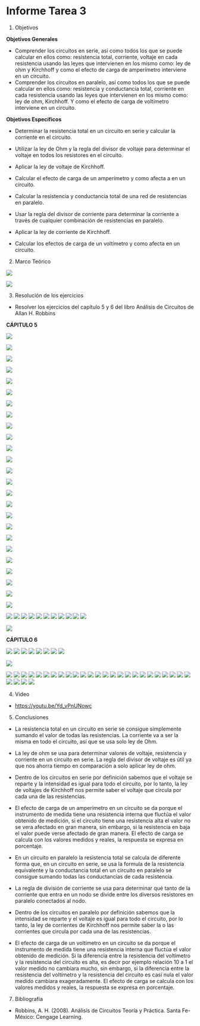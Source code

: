 # Informe Tarea 3

1. Objetivos

 __Objetivos Generales__

* Comprender los circuitos en serie, así como todos los que se puede calcular en ellos como: resistencia total, corriente, voltaje en cada resistencia usando las leyes que intervienen en los mismo como: ley de ohm y Kirchhoff y como el efecto de carga de amperímetro interviene en un circuito.
* Comprender los circuitos en paralelo, así como todos los que se puede calcular en ellos como: resistencia y conductancia total, corriente en cada resistencia usando las leyes que intervienen en los mismo como: ley de ohm, Kirchhoff. Y como el efecto de carga de voltímetro interviene en un circuito. 

__Objetivos Específicos__
* Determinar la resistencia total en un circuito en serie y calcular la corriente en el circuito.
* Utilizar la ley de Ohm y la regla del divisor de voltaje para determinar el voltaje en todos los resistores en el circuito.
* Aplicar la ley de voltaje de Kirchhoff. 
* Calcular el efecto de carga de un amperímetro y como afecta a en un circuito.



* Calcular la resistencia y conductancia total de una red de resistencias en paralelo.
* Usar la regla del divisor de corriente para determinar la corriente a través de cualquier combinación de resistencias en paralelo.
* Aplicar la ley de corriente de Kirchhoff.
* Calcular los efectos de carga de un voltímetro y como afecta en un circuito.

2. Marco Teórico

![](https://github.com/ItzAdoc/ImagenesD3/blob/main/Marco5.jpeg)

![](https://github.com/ItzAdoc/ImagenesD3/blob/main/Paralelo.PNG)

3. Resolución de los ejercicios
* Resolver los ejercicios del capítulo 5 y 6 del libro Análisis de Circuitos de Allan H. Robbins

__CÁPITULO 5__

![](https://github.com/ItzAdoc/ImagenesD3/blob/main/Ej1.jpg)

![](https://github.com/ItzAdoc/ImagenesD3/blob/main/Ej3.jpg)

![](https://github.com/ItzAdoc/ImagenesD3/blob/main/Ej5.jpg)

![](https://github.com/ItzAdoc/ImagenesD3/blob/main/Ej7.jpg)

![](https://github.com/ItzAdoc/ImagenesD3/blob/main/Ej9.jpg)

![](https://github.com/ItzAdoc/ImagenesD3/blob/main/Ej11.jpg)

![](https://github.com/ItzAdoc/ImagenesD3/blob/main/Ej11a.jpg)

![](https://github.com/ItzAdoc/ImagenesD3/blob/main/Ej13.jpg)

![](https://github.com/ItzAdoc/ImagenesD3/blob/main/Ej13a.jpg)

![](https://github.com/ItzAdoc/ImagenesD3/blob/main/Ej15.jpg)

![](https://github.com/ItzAdoc/ImagenesD3/blob/main/Ej15a.jpg)

![](https://github.com/ItzAdoc/ImagenesD3/blob/main/Ej17.jpg)

![](https://github.com/ItzAdoc/ImagenesD3/blob/main/Ej19.jpg)

![](https://github.com/ItzAdoc/ImagenesD3/blob/main/Ej19a.jpg)

![](https://github.com/ItzAdoc/ImagenesD3/blob/main/Ej19b.jpg)

![](https://github.com/ItzAdoc/ImagenesD3/blob/main/Ej21.jpg)

![](https://github.com/ItzAdoc/ImagenesD3/blob/main/Ej21a.jpg)

![](https://github.com/ItzAdoc/ImagenesD3/blob/main/Ej23.jpg)

![](https://github.com/ItzAdoc/ImagenesD3/blob/main/Ej23a.jpg)

![](https://github.com/ItzAdoc/ImagenesD3/blob/main/Ej25.jpg)

![](https://github.com/ItzAdoc/ImagenesD3/blob/main/Ej25a.jpg)

![](https://github.com/ItzAdoc/ImagenesD3/blob/main/Ej25b.jpg)

![](https://github.com/ItzAdoc/ImagenesD3/blob/main/Ej27.jpg)

![](https://github.com/ItzAdoc/ImagenesD3/blob/main/Ej27a.jpg)

![](https://github.com/ItzAdoc/ImagenesD3/blob/main/Ej27b.jpg)

![](https://github.com/ItzAdoc/ImagenesD3/blob/main/5-29.PNG)
![](https://github.com/ItzAdoc/ImagenesD3/blob/main/5-29a.PNG)
![](https://github.com/ItzAdoc/ImagenesD3/blob/main/5-29.bPNG)
![](https://github.com/ItzAdoc/ImagenesD3/blob/main/5-31.PNG)
![](https://github.com/ItzAdoc/ImagenesD3/blob/main/5-31a.PNG)
![](https://github.com/ItzAdoc/ImagenesD3/blob/main/5-31b.PNG)
![](https://github.com/ItzAdoc/ImagenesD3/blob/main/5-33.PNG)
![](https://github.com/ItzAdoc/ImagenesD3/blob/main/5-33a.PNG)
![](https://github.com/ItzAdoc/ImagenesD3/blob/main/5-33b.PNG)
![](https://github.com/ItzAdoc/ImagenesD3/blob/main/5-35.PNG)
![](https://github.com/ItzAdoc/ImagenesD3/blob/main/5-35a.PNG)

![](https://github.com/ItzAdoc/ImagenesD3/blob/main/45-47.jpg)

__CÁPITULO 6__

![](https://github.com/ItzAdoc/ImagenesD3/blob/main/6-1.PNG)
![](https://github.com/ItzAdoc/ImagenesD3/blob/main/6-1a.PNG)
![](https://github.com/ItzAdoc/ImagenesD3/blob/main/6-3.PNG)
![](https://github.com/ItzAdoc/ImagenesD3/blob/main/6-5.PNG)
![](https://github.com/ItzAdoc/ImagenesD3/blob/main/6-5a.PNG)
![](https://github.com/ItzAdoc/ImagenesD3/blob/main/6-5b.PNG)
![](https://github.com/ItzAdoc/ImagenesD3/blob/main/6-7.PNG)
![](https://github.com/ItzAdoc/ImagenesD3/blob/main/6-9.PNG)

![](https://github.com/ItzAdoc/ImagenesD3/blob/main/6-9a.PNG)

![](https://github.com/ItzAdoc/ImagenesD3/blob/main/6-9b.PNG)
![](https://github.com/ItzAdoc/ImagenesD3/blob/main/6-9c.PNG)
![](https://github.com/ItzAdoc/ImagenesD3/blob/main/6-11.PNG)
![](https://github.com/ItzAdoc/ImagenesD3/blob/main/6-11a.PNG)
![](https://github.com/ItzAdoc/ImagenesD3/blob/main/6-11b.PNG)
![](https://github.com/ItzAdoc/ImagenesD3/blob/main/6-13.PNG)
![](https://github.com/ItzAdoc/ImagenesD3/blob/main/6-13a.PNG)
![](https://github.com/ItzAdoc/ImagenesD3/blob/main/6-15.PNG)
![](https://github.com/ItzAdoc/ImagenesD3/blob/main/6-15a.PNG)
![](https://github.com/ItzAdoc/ImagenesD3/blob/main/6-17.PNG)
![](https://github.com/ItzAdoc/ImagenesD3/blob/main/6-17a.PNG)
![](https://github.com/ItzAdoc/ImagenesD3/blob/main/6-19.PNG)
![](https://github.com/ItzAdoc/ImagenesD3/blob/main/6-19aa.PNG)
![](https://github.com/ItzAdoc/ImagenesD3/blob/main/6-19b.PNG)
![](https://github.com/ItzAdoc/ImagenesD3/blob/main/21.jpg)
![](https://github.com/ItzAdoc/ImagenesD3/blob/main/23.jpg)
![](https://github.com/ItzAdoc/ImagenesD3/blob/main/25.jpg)
![](https://github.com/ItzAdoc/ImagenesD3/blob/main/27.jpg)
![](https://github.com/ItzAdoc/ImagenesD3/blob/main/29.jpg)
![](https://github.com/ItzAdoc/ImagenesD3/blob/main/31.jpg)
![](https://github.com/ItzAdoc/ImagenesD3/blob/main/31a.jpg)
![](https://github.com/ItzAdoc/ImagenesD3/blob/main/33.jpg)
![](https://github.com/ItzAdoc/ImagenesD3/blob/main/35.jpg)
![](https://github.com/ItzAdoc/ImagenesD3/blob/main/37.jpg)
![](https://github.com/ItzAdoc/ImagenesD3/blob/main/39.jpg)
![](https://github.com/ItzAdoc/ImagenesD3/blob/main/41.jpg)
![](https://github.com/ItzAdoc/ImagenesD3/blob/main/43.jpg)
![](https://github.com/ItzAdoc/ImagenesD3/blob/main/45.jpg)
![](https://github.com/ItzAdoc/ImagenesD3/blob/main/47.jpg)






4. Video

* https://youtu.be/Yd_vPnUNowc

5. Conclusiones 

* La resistencia total en un circuito en serie se consigue simplemente sumando el valor de todas las resistencias. La corriente va a ser la misma en todo el circuito, así que se usa solo ley de Ohm.  
* La ley de ohm se usa para determinar valores de voltaje, resistencia y corriente en un circuito en serie. La regla del divisor de voltaje es útil ya que nos ahorra tiempo en comparación a solo aplicar ley de ohm.
*  Dentro de los circuitos en serie por definición sabemos que el voltaje se reparte y la intensidad es igual para todo el circuito, por lo tanto, la ley de voltajes de Kirchhoff nos permite saber el voltaje que circula por cada una de las resistencias. 
*  El efecto de carga de un amperímetro en un circuito se da porque el instrumento de medida tiene una resistencia interna que fluctúa el valor obtenido de medición, si el circuito tiene una resistencia alta el valor no se vera afectado en gran manera, sin embargo, si la resistencia en baja el valor puede verse afectado de gran manera. El efecto de carga se calcula con los valores medidos y reales, la respuesta se expresa en porcentaje. 

* En un circuito en paralelo la resistencia total se calcula de diferente forma que, en un circuito en serie, se usa la formula de la resistencia equivalente y la conductancia total en un circuito en paralelo se consigue sumando todas las conductancias de cada resistencia.
* La regla de división de corriente se usa para determinar qué tanto de la corriente que entra en un nodo se divide entre los diversos resistores en paralelo conectados al nodo.
* Dentro de los circuitos en paralelo por definición sabemos que la intensidad se reparte y el voltaje es igual para todo el circuito, por lo tanto, la ley de corrientes de Kirchhoff nos permite saber la o las corrientes que circula por cada una de las resistencias. 
* El efecto de carga de un voltímetro en un circuito se da porque el instrumento de medida tiene una resistencia interna que fluctúa el valor obtenido de medición. Si la diferencia entre la resistencia del voltímetro y la resistencia del circuito es alta, es decir por ejemplo relación 10 a 1 el valor medido no cambiara mucho, sin embargo, si la diferencia entre la resistencia del voltímetro y la resistencia del circuito es casi nula el valor medido cambiara exageradamente. El efecto de carga se calcula con los valores medidos y reales, la respuesta se expresa en porcentaje. 


7. Bibliografía
* Robbins, A. H. (2008). Análisis de Circuitos Teoría y Práctica. Santa Fe-México: Cengage Learning. 
